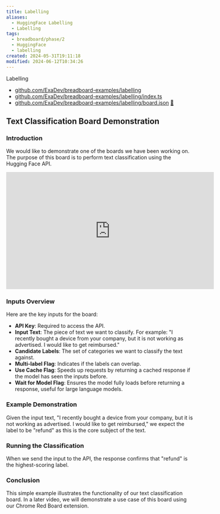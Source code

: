 ```yaml
---
title: Labelling
aliases:
  - HuggingFace Labelling
  - Labelling
tags:
  - breadboard/phase/2
  - HuggingFace
  - labelling
created: 2024-05-31T19:11:18
modified: 2024-06-12T10:34:26
---
```


Labelling

- [github.com/ExaDev/breadboard-examples/labelling](https://github.com/ExaDev/breadboard-examples/blob/main/src/examples/labelling)
- [github.com/ExaDev/breadboard-examples/labelling/index.ts](https://github.com/ExaDev/breadboard-examples/blob/main/src/examples/labelling/index.ts)
- [github.com/ExaDev/breadboard-examples/labelling/board.json](https://github.com/ExaDev/breadboard-examples/blob/main/src/examples/labelling/board.json) [🔗](https://breadboard-ai.web.app/?mode=list&board=https://raw.githubusercontent.com/ExaDev/breadboard-examples/main/src/examples/labelling/board.json)

## Text Classification Board Demonstration

### Introduction
We would like to demonstrate one of the boards we have been working on. The purpose of this board is to perform text classification using the Hugging Face API.

<iframe width="560" height="315" src="https://www.youtube.com/embed/nIZmNxncF8Y?si=7fkfA48Mf96enxTz" title="YouTube video player" frameborder="0" allow="accelerometer; autoplay; clipboard-write; encrypted-media; gyroscope; picture-in-picture; web-share" referrerpolicy="strict-origin-when-cross-origin" allowfullscreen></iframe>

### Inputs Overview
Here are the key inputs for the board:

- **API Key**: Required to access the API.
- **Input Text**: The piece of text we want to classify. For example: "I recently bought a device from your company, but it is not working as advertised. I would like to get reimbursed."
- **Candidate Labels**: The set of categories we want to classify the text against.
- **Multi-label Flag**: Indicates if the labels can overlap.
- **Use Cache Flag**: Speeds up requests by returning a cached response if the model has seen the inputs before.
- **Wait for Model Flag**: Ensures the model fully loads before returning a response, useful for large language models.

### Example Demonstration
Given the input text, "I recently bought a device from your company, but it is not working as advertised. I would like to get reimbursed," we expect the label to be "refund" as this is the core subject of the text.

### Running the Classification
When we send the input to the API, the response confirms that "refund" is the highest-scoring label.

### Conclusion
This simple example illustrates the functionality of our text classification board. In a later video, we will demonstrate a use case of this board using our Chrome Red Board extension.

